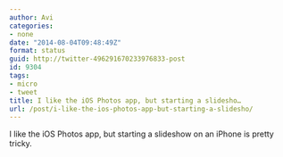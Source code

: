 ```yaml
---
author: Avi
categories:
- none
date: "2014-08-04T09:48:49Z"
format: status
guid: http://twitter-496291670233976833-post
id: 9304
tags:
- micro
- tweet
title: I like the iOS Photos app, but starting a slidesho…
url: /post/i-like-the-ios-photos-app-but-starting-a-slidesho/
---
```

I like the iOS Photos app, but starting a slideshow on an iPhone is pretty tricky.